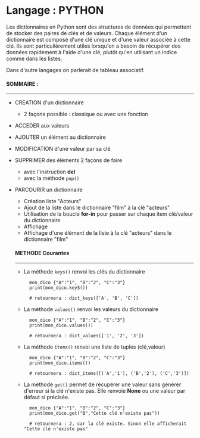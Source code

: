 # Langage : PYTHON

Les dictionnaires en Python sont des structures de données qui permettent de stocker des paires de clés et de valeurs. Chaque élément d'un dictionnaire est composé d'une clé unique et d'une valeur associée à cette clé. Ils sont particulièrement utiles lorsqu'on a besoin de récupérer des données rapidement à l'aide d'une clé, plutôt qu'en utilisant un indice comme dans les listes.

Dans d'autre langages on parlerait de tableau associatif.

#### SOMMAIRE :
---
- CREATION d'un dictionnaire
  - 2 façons possible : classique ou avec une fonction
    
- ACCEDER aux valeurs
- AJOUTER un élément au dictionnaire
- MODIFICATION d'une valeur par sa clé
- SUPPRIMER des éléments 2 façons de faire 
  - avec l'instruction **del**
  - avec la méthode `pop()`
- PARCOURIR un dictionnaire
  - Création liste "Acteurs" 
  - Ajout de la liste dans le dictionnaire "film" à la clé "acteurs"
  - Utilisation de la boucle **for-in** pour passer sur chaque item clé/valeur du dictionnaire
  - Affichage 
  - Affichage d'une élément de la liste à la clé "acteurs" dans le dictionnaire "film"
  
  #### METHODE Courantes
  ---
  - La méthode `keys()` renvoi les clés du dictionnaire
  
    ``` 
      mon_dico {"A":"1", "B":"2", "C":"3"}
      print(mon_dico.keyS()) 

      # retournera : dict_keys(['A', 'B', 'C'])
    ```
  - La méthode `values()` renvoi les valeurs du dictionnaire
  
    ```
      mon_dico {"A":"1", "B":"2", "C":"3"}
      print(mon_dico.values()) 

      # retournera : dict_values(['1', '2', '3'])
    ```

  - La méthode `items()` renvoi une liste de tuples (clé,valeur)

    ```
      mon_dico {"A":"1", "B":"2", "C":"3"}
      print(mon_dico.items()) 

      # retournera : dict_items([('A','1'), ('B','2'), ('C','3')])
    ```

  - La méthode `get()` permet de récupérer une valeur sans générer d'erreur si la clé n'existe pas.
    Elle renvoie **None** ou une valeur par défaut si précisée.

    ```
      mon_dico {"A":"1", "B":"2", "C":"3"}
      print(mon_dico.get("B","Cette clé n'existe pas"))

      # retournera : 2, car la clé existe. Sinon elle afficherait "Cette clé n'existe pas"
    ```
     



